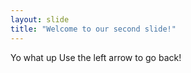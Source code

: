 ```yaml
---
layout: slide
title: "Welcome to our second slide!"
---
```

Yo what up
Use the left arrow to go back!
